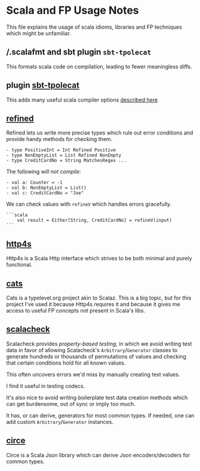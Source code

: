 # Scala and FP Usage Notes

This file explains the usage of scala idioms, libraries and FP techniques which might be unfamiliar.

## /.scalafmt and sbt plugin `sbt-tpolecat`

  This formats scala code on compilation, leading to fewer meaningless diffs.

## plugin [sbt-tpolecat](https://github.com/DavidGregory084/sbt-tpolecat)

  This adds many useful scala compiler options [described here](https://tpolecat.github.io/2017/04/25/scalac-flags.html)

## [refined](https://github.com/fthomas/refined)

  Refined lets us write more precise types which rule out error conditions
    and provide handy methods for checking them.

    - type PositiveInt = Int Refined Positive
    - type NonEmptyList = List Refined NonEmpty
    - type CreditCardNo = String MatchesRegex ...

  The following _will not compile_:

    - val a: Counter = -1
    - val b: NonEmptyList = List()
    - val c: CreditCardNo = "Joe"

  We can check values with `refineV` which handles errors gracefully.

    ```scala
        val result = Either[String, CreditCardNo] = refineV(input)
    ```

## [http4s](https://github.com/http4s/http4s)

  Http4s is a Scala Http interface which strives to be both minimal and
    purely functional.

## [cats](https://github.com/typelevel/cats)

  Cats is a typelevel.org project akin to Scalaz.  This is a big topic, but
    for this project I've used it because Http4s requires it and because it
    gives me access to useful FP concepts not present in Scala's libs.

## [scalacheck](https://github.com/rickynils/scalacheck)

  Scalacheck provides _property-based testing_, in which we avoid writing
    test data in favor of allowing Scalacheck's `Arbitrary`/`Generator` classes
    to generate hundreds or thousands of permutations of values and checking
    that certain conditions hold for all known values.

  This often uncovers errors we'd miss by manually creating test values.

  I find it useful in testing codecs.

  It's also nice to avoid writing boilerplate test data creation methods which
    can get burdensome, out of sync or imply too much.

  It has, or can derive, generators for most common types.  If needed, one can
  add custom `Arbitrary`/`Generator` instances.

## [circe](https://github.com/circe/circe)

  Circe is a Scala Json library which can derive Json encoders/decoders for
    common types.
